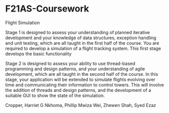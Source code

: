 # F21AS-Coursework

Flight Simulation

Stage 1 is designed to assess your understanding of planned iterative development and your
knowledge of data structures, exception handling and unit testing, which are all taught in the
first half of the course. You are required to develop a simulation of a flight tracking system.
This first stage develops the basic functionality

Stage 2 is designed to assess your ability to use thread-based programming and design
patterns, and your understanding of agile development, which are all taught in the second
half of the course. In this stage, your application will be extended to simulate flights evolving
over time and communicating their information to control towers. This will involve the
addition of threads and design patterns, and the development of a suitable GUI to show the
state of the simulation. 


Cropper, Harriet G
Nkhoma, Phillip Mwiza
Wei, Zhewen
Shah, Syed Ezaz
